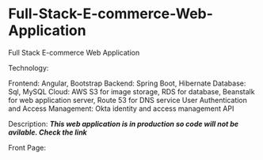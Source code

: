 # Full-Stack-E-commerce-Web-Application
Full Stack E-commerce Web Application

Technology:

Frontend: Angular, Bootstrap
Backend: Spring Boot, Hibernate
Database: Sql, MySQL
Cloud: AWS S3 for image storage, RDS for database, Beanstalk for web application server, Route 53 for DNS service
User Authentication and Access Management: Okta identity and access management API
  
 Description: ***This web application is in production so code will not be avilable. Check the link***
 
 Front Page:
 
 
